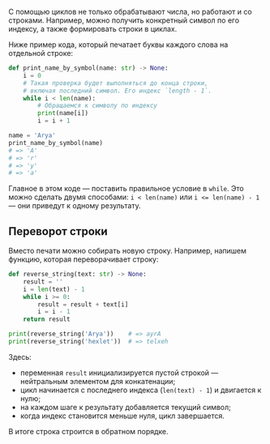 С помощью циклов не только обрабатывают числа, но работают и со строками. Например, можно получить конкретный символ по его индексу, а также формировать строки в циклах.

Ниже пример кода, который печатает буквы каждого слова на отдельной строке:

```python
def print_name_by_symbol(name: str) -> None:
    i = 0
    # Такая проверка будет выполняться до конца строки,
    # включая последний символ. Его индекс `length - 1`.
    while i < len(name):
        # Обращаемся к символу по индексу
        print(name[i])
        i = i + 1

name = 'Arya'
print_name_by_symbol(name)
# => 'A'
# => 'r'
# => 'y'
# => 'a'
```

Главное в этом коде — поставить правильное условие в `while`. Это можно сделать двумя способами: `i < len(name)` или `i <= len(name) - 1` — они приведут к одному результату.

## Переворот строки

Вместо печати можно собирать новую строку. Например, напишем функцию, которая переворачивает строку:

```python
def reverse_string(text: str) -> None:
    result = ''
    i = len(text) - 1
    while i >= 0:
        result = result + text[i]
        i = i - 1
    return result

print(reverse_string('Arya'))    # => ayrA
print(reverse_string('hexlet'))  # => telxeh
```

Здесь:

* переменная `result` инициализируется пустой строкой — нейтральным элементом для конкатенации;
* цикл начинается с последнего индекса (`len(text) - 1`) и двигается к нулю;
* на каждом шаге к результату добавляется текущий символ;
* когда индекс становится меньше нуля, цикл завершается.

В итоге строка строится в обратном порядке.
